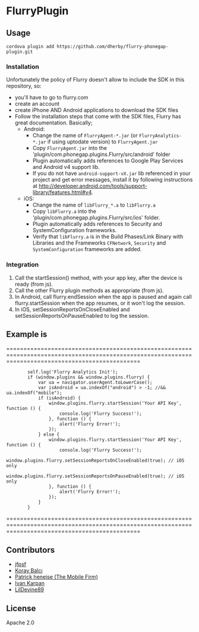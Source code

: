 FlurryPlugin
============

## Usage

    cordova plugin add https://github.com/dherby/flurry-phonegap-plugin.git


### Installation
Unfortunately the policy of Flurry doesn't allow to include the SDK in this repository, so:

- you'll have to go to flurry.com
- create an account
- create iPhone AND Android applications to download the SDK files
- Follow the installation steps that come with the SDK files, Flurry has great documentation. Basically;
    - Android:
		- Change the name of `FlurryAgent-*.jar` (or `FlurryAnalytics-*.jar` if using uptodate version) to `FlurryAgent.jar`
        - Copy `FlurryAgent.jar` into the 'plugin/com.phonegap.plugins.Flurry/src/android' folder
        - Plugin automatically adds references to Google Play Services and Android v4 support lib.
        - If you do not have `android-support-vX.jar` lib referenced in your project and get error messages, install it by following instructions at http://developer.android.com/tools/support-library/features.html#v4.
    - iOS:
		- Change the name of `libFlurry_*.a` to `libFlurry.a`
        - Copy `libFlurry.a` into the 'plugin/com.phonegap.plugins.Flurry/src/ios' folder.
        - Plugin automatically adds references to Security and SystemConfiguration frameworks.
        - Verify that `libFlurry.a` is in the Build Phases/Link Binary with Libraries and the Frameworks `CFNetwork`, `Security` and `SystemConfiguration` frameworks are added.

### Integration
1. Call the startSession() method, with your app key, after the device is ready (from js).
2. Call the other Flurry plugin methods as appropriate (from js).
3. In Android, call flurry.endSession when the app is paused and again call flurry.startSession when the app resumes, or it won't log the session.
4. In iOS, setSessionReportsOnCloseEnabled and setSessionReportsOnPauseEnabled to log the session.

## Example is 

===================================================================================================================================================

			self.log('Flurry Analytics Init');
            if (window.plugins && window.plugins.flurry) {
                var ua = navigator.userAgent.toLowerCase();
                var isAndroid = ua.indexOf("android") > -1; //&& ua.indexOf("mobile");
                if (isAndroid) {
                    window.plugins.flurry.startSession('Your API Key', function () {
                        console.log('Flurry Success!');
                    }, function () {
                        alert('Flurry Error!');
                    });
                } else {
                    window.plugins.flurry.startSession('Your API Key', function () {
                        console.log('Flurry Success!');
                        window.plugins.flurry.setSessionReportsOnCloseEnabled(true); // iOS only
                        window.plugins.flurry.setSessionReportsOnPauseEnabled(true); // iOS only
                    }, function () {
                        alert('Flurry Error!');
                    });
                }
            }

===================================================================================================================================================

## Contributors

- [jfpsf](https://github.com/jfpsf)
- [Koray Balcı](https://github.com/koraybalci)
- [Patrick heneise (The Mobile Firm)](https://github.com/PatrickHeneise)
- [Ivan Karpan](https://github.com/IvanKarpan)
- [LilDevine89](https://github.com/LilDevine89)

## License
Apache 2.0
